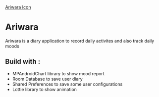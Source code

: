 [Ariwara Icon](https://github.com/munovrizall/Ariwara_MoodTracker/assets/85984439/4e4d2812-7be1-40a6-91f9-c27c3e5c5c3f)
# Ariwara
Ariwara is a diary application to record daily activites and also track daily moods

## Build with :
- MPAndroidChart library to show mood report
- Room Database to save user diary
- Shared Preferences to save some user configurations
- Lottie library to show animation
